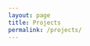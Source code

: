 ```yaml
---
layout: page
title: Projects
permalink: /projects/
---
```



<!---
<> [^1]:a blogging platform that natively supports Jupyter notebooks in addition to other formats.

-->

